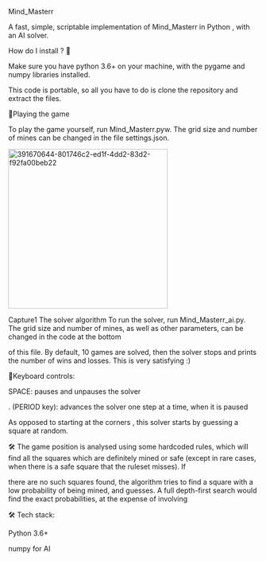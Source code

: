 Mind_Masterr

A fast, simple, scriptable implementation of Mind_Masterr in Python , with an AI solver.

How do I install ? 📑

Make sure you have python 3.6+ on your machine, with the pygame and numpy libraries installed.

This code is portable, so all you have to do is clone the repository and extract the files.

🌟Playing the game

To play the game yourself, run Mind_Masterr.pyw. The grid size and number of mines can be changed in the file settings.json.




<img width="321" alt="391670644-801746c2-ed1f-4dd2-83d2-f92fa00beb22" src="https://github.com/user-attachments/assets/0b79afa7-7383-4e38-83e1-0d589da4c2a7">





























Capture1
The solver algorithm To run the solver, run Mind_Masterr_ai.py. The grid size and number of mines, as well as other parameters, can be changed in the code at the bottom

of this file. By default, 10 games are solved, then the solver stops and prints the number of wins and losses. This is very satisfying :)

🌟Keyboard controls:

SPACE: pauses and unpauses the solver

. (PERIOD key): advances the solver one step at a time, when it is paused

As opposed to starting at the corners , this solver starts by guessing a square at random.

🛠 The game position is analysed using some hardcoded rules, which will find all the squares which are definitely mined or safe (except in rare cases, when there is a safe square that the ruleset misses). If 

there are no such squares found, the algorithm tries to find a square with a low probability of being mined, and guesses. A full depth-first search would find the exact probabilities, at the expense of involving

 



🛠 Tech stack:

Python 3.6+

numpy for AI
 
